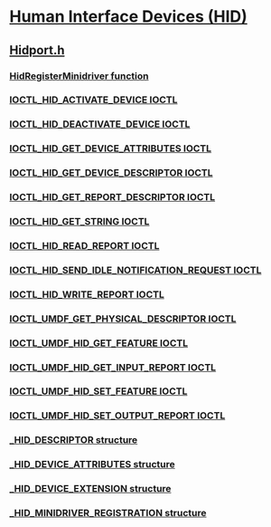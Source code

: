 # [Human Interface Devices (HID)](../_hid/index.md)
## [Hidport.h](index.md)
### [HidRegisterMinidriver function](../hidport/nf-hidport-hidregisterminidriver.md)
### [IOCTL_HID_ACTIVATE_DEVICE IOCTL](../hidport/ni-hidport-ioctl_hid_activate_device.md)
### [IOCTL_HID_DEACTIVATE_DEVICE IOCTL](../hidport/ni-hidport-ioctl_hid_deactivate_device.md)
### [IOCTL_HID_GET_DEVICE_ATTRIBUTES IOCTL](../hidport/ni-hidport-ioctl_hid_get_device_attributes.md)
### [IOCTL_HID_GET_DEVICE_DESCRIPTOR IOCTL](../hidport/ni-hidport-ioctl_hid_get_device_descriptor.md)
### [IOCTL_HID_GET_REPORT_DESCRIPTOR IOCTL](../hidport/ni-hidport-ioctl_hid_get_report_descriptor.md)
### [IOCTL_HID_GET_STRING IOCTL](../hidport/ni-hidport-ioctl_hid_get_string.md)
### [IOCTL_HID_READ_REPORT IOCTL](../hidport/ni-hidport-ioctl_hid_read_report.md)
### [IOCTL_HID_SEND_IDLE_NOTIFICATION_REQUEST IOCTL](../hidport/ni-hidport-ioctl_hid_send_idle_notification_request.md)
### [IOCTL_HID_WRITE_REPORT IOCTL](../hidport/ni-hidport-ioctl_hid_write_report.md)
### [IOCTL_UMDF_GET_PHYSICAL_DESCRIPTOR IOCTL](../hidport/ni-hidport-ioctl_umdf_get_physical_descriptor.md)
### [IOCTL_UMDF_HID_GET_FEATURE IOCTL](../hidport/ni-hidport-ioctl_umdf_hid_get_feature.md)
### [IOCTL_UMDF_HID_GET_INPUT_REPORT IOCTL](../hidport/ni-hidport-ioctl_umdf_hid_get_input_report.md)
### [IOCTL_UMDF_HID_SET_FEATURE IOCTL](../hidport/ni-hidport-ioctl_umdf_hid_set_feature.md)
### [IOCTL_UMDF_HID_SET_OUTPUT_REPORT IOCTL](../hidport/ni-hidport-ioctl_umdf_hid_set_output_report.md)
### [_HID_DESCRIPTOR structure](../hidport/ns-hidport-_hid_descriptor.md)
### [_HID_DEVICE_ATTRIBUTES structure](../hidport/ns-hidport-_hid_device_attributes.md)
### [_HID_DEVICE_EXTENSION structure](../hidport/ns-hidport-_hid_device_extension.md)
### [_HID_MINIDRIVER_REGISTRATION structure](../hidport/ns-hidport-_hid_minidriver_registration.md)
